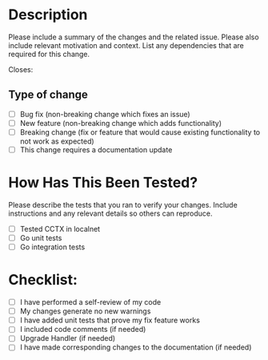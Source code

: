 # Description

Please include a summary of the changes and the related issue. Please also include relevant motivation and context. List any dependencies that are required for this change.

Closes: <PD-XXXX>

## Type of change

- [ ] Bug fix (non-breaking change which fixes an issue)
- [ ] New feature (non-breaking change which adds functionality)
- [ ] Breaking change (fix or feature that would cause existing functionality to not work as expected)
- [ ] This change requires a documentation update

# How Has This Been Tested?

Please describe the tests that you ran to verify your changes. Include instructions and any relevant details so others can reproduce. 

- [ ] Tested CCTX in localnet
- [ ] Go unit tests
- [ ] Go integration tests

# Checklist:

- [ ] I have performed a self-review of my code
- [ ] My changes generate no new warnings
- [ ] I have added unit tests that prove my fix feature works
- [ ] I included code comments (if needed)
- [ ] Upgrade Handler (if needed)
- [ ] I have made corresponding changes to the documentation (if needed)

[comment]: <## Env variables>

[comment]: <## Screenshots>
